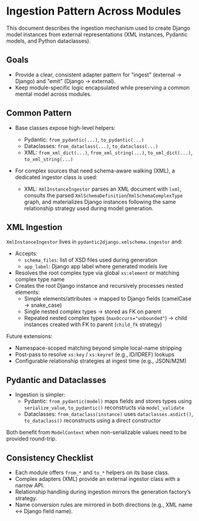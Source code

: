 # Ingestion Pattern Across Modules

This document describes the ingestion mechanism used to create Django model instances from external representations (XML instances, Pydantic models, and Python dataclasses).

## Goals

- Provide a clear, consistent adapter pattern for "ingest" (external → Django) and "emit" (Django → external).
- Keep module-specific logic encapsulated while preserving a common mental model across modules.

## Common Pattern

- Base classes expose high-level helpers:
  - Pydantic: `from_pydantic(...)`, `to_pydantic(...)`
  - Dataclasses: `from_dataclass(...)`, `to_dataclass(...)`
  - XML: `from_xml_dict(...)`, `from_xml_string(...)`, `to_xml_dict(...)`, `to_xml_string(...)`

- For complex sources that need schema-aware walking (XML), a dedicated ingestor class is used:
  - XML: `XmlInstanceIngestor` parses an XML document with `lxml`, consults the parsed `XmlSchemaDefinition`/`XmlSchemaComplexType` graph, and materializes Django instances following the same relationship strategy used during model generation.

## XML Ingestion

`XmlInstanceIngestor` lives in `pydantic2django.xmlschema.ingestor` and:

- Accepts:
  - `schema_files`: list of XSD files used during generation
  - `app_label`: Django app label where generated models live
- Resolves the root complex type via global `xs:element` or matching complex type name
- Creates the root Django instance and recursively processes nested elements:
  - Simple elements/attributes → mapped to Django fields (camelCase → snake_case)
  - Single nested complex types → stored as FK on parent
  - Repeated nested complex types (`maxOccurs="unbounded"`) → child instances created with FK to parent (`child_fk` strategy)

Future extensions:
- Namespace-scoped matching beyond simple local-name stripping
- Post-pass to resolve `xs:key` / `xs:keyref` (e.g., ID/IDREF) lookups
- Configurable relationship strategies at ingest time (e.g., JSON/M2M)

## Pydantic and Dataclasses

- Ingestion is simpler:
  - Pydantic: `from_pydantic(model)` maps fields and stores types using `serialize_value`, `to_pydantic()` reconstructs via `model_validate`
  - Dataclasses: `from_dataclass(instance)` uses `dataclasses.asdict()`, `to_dataclass()` reconstructs using a direct constructor

Both benefit from `ModelContext` when non-serializable values need to be provided round-trip.

## Consistency Checklist

- Each module offers `from_*` and `to_*` helpers on its base class.
- Complex adapters (XML) provide an external ingestor class with a narrow API.
- Relationship handling during ingestion mirrors the generation factory’s strategy.
- Name conversion rules are mirrored in both directions (e.g., XML name ↔ Django field name).
